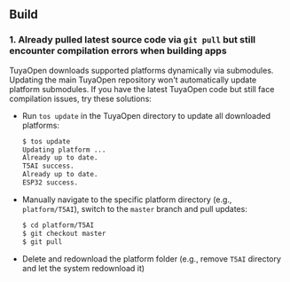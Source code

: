 ## Build

### 1. Already pulled latest source code via `git pull` but still encounter compilation errors when building apps

TuyaOpen downloads supported platforms dynamically via submodules. Updating the main TuyaOpen repository won't automatically update platform submodules. If you have the latest TuyaOpen code but still face compilation issues, try these solutions:

- Run `tos update` in the TuyaOpen directory to update all downloaded platforms:

  ```sh
  $ tos update
  Updating platform ...
  Already up to date.
  T5AI success.
  Already up to date.
  ESP32 success.
  ```

- Manually navigate to the specific platform directory (e.g., `platform/T5AI`), switch to the `master` branch and pull updates:

  ```sh
  $ cd platform/T5AI
  $ git checkout master
  $ git pull
  ```

- Delete and redownload the platform folder (e.g., remove `T5AI` directory and let the system redownload it)
